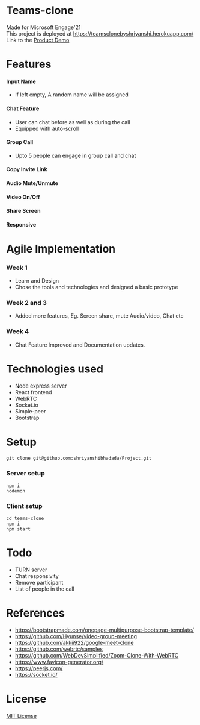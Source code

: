# Teams-clone
Made for Microsoft Engage'21 \
This project is deployed at https://teamsclonebyshriyanshi.herokuapp.com/ \
Link to the [Product Demo](https://drive.google.com/file/d/1jagvUjupJ_huRA-VtS2uBg2tIy1ELuHj/view?usp=sharing)

# Features
#### Input Name
* If left empty, A random name will be assigned
#### Chat Feature
* User can chat before as well as during the call
* Equipped with auto-scroll
#### Group Call
* Upto 5 people can engage in group call and chat
#### Copy Invite Link
#### Audio Mute/Unmute
#### Video On/Off
#### Share Screen
#### Responsive

# Agile Implementation
### Week 1
* Learn and Design
* Chose the tools and technologies and designed a basic prototype
### Week 2 and 3
* Added more features, Eg. Screen share, mute Audio/video, Chat etc
### Week 4
* Chat Feature Improved and Documentation updates.

# Technologies used
* Node express server
* React frontend
* WebRTC
* Socket.io
* Simple-peer
* Bootstrap

# Setup
`git clone git@github.com:shriyanshibhadada/Project.git`
### Server setup
`npm i`\
`nodemon`

### Client setup
`cd teams-clone`\
`npm i`\
`npm start`

# Todo
* TURN server
* Chat responsivity
* Remove participant
* List of people in the call

# References
* https://bootstrapmade.com/onepage-multipurpose-bootstrap-template/
* https://github.com/Hyunse/video-group-meeting
* https://github.com/akkii922/google-meet-clone
* https://github.com/webrtc/samples
* https://github.com/WebDevSimplified/Zoom-Clone-With-WebRTC
* https://www.favicon-generator.org/
* https://peerjs.com/
* https://socket.io/

# License
[MIT License](https://github.com/shriyanshibhadada/Project/blob/master/LICENSE)
